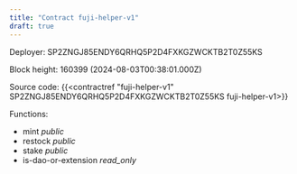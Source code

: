 ```yaml
---
title: "Contract fuji-helper-v1"
draft: true
---
```

Deployer: SP2ZNGJ85ENDY6QRHQ5P2D4FXKGZWCKTB2T0Z55KS


 



Block height: 160399 (2024-08-03T00:38:01.000Z)

Source code: {{<contractref "fuji-helper-v1" SP2ZNGJ85ENDY6QRHQ5P2D4FXKGZWCKTB2T0Z55KS fuji-helper-v1>}}

Functions:

* mint _public_
* restock _public_
* stake _public_
* is-dao-or-extension _read_only_
